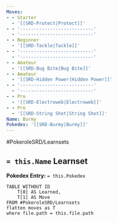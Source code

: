 ```yaml
---
Moves:
- - Starter
  - '[[SRD-Protect|Protect]]'
- - '---------------------------'
  - '---------------------------'
- - Beginner
  - '[[SRD-Tackle|Tackle]]'
- - '---------------------------'
  - '---------------------------'
- - Amateur
  - '[[SRD-Bug Bite|Bug Bite]]'
- - Amateur
  - '[[SRD-Hidden Power|Hidden Power]]'
- - '---------------------------'
  - '---------------------------'
- - Pro
  - '[[SRD-Electroweb|Electroweb]]'
- - Pro
  - '[[SRD-String Shot|String Shot]]'
Name: Burmy
Pokedex: '[[SRD-Burmy|Burmy]]'
---
```


#PokeroleSRD/Learnsets

## `= this.Name` Learnset

**Pokedex Entry:** `= this.Pokedex`

```dataview
TABLE WITHOUT ID
    T[0] AS Learned,
    T[1] AS Move
FROM #PokeroleSRD/Learnsets
flatten moves as T
where file.path = this.file.path
```

